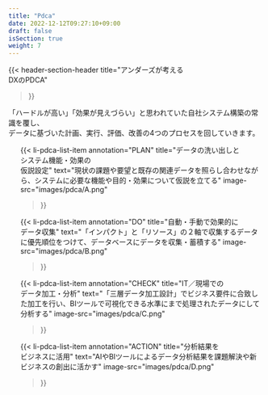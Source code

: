 ```yaml
---
title: "Pdca"
date: 2022-12-12T09:27:10+09:00
draft: false
isSection: true
weight: 7
---
```


{{< header-section-header 
    title="アンダーズが考える<br class='md:hidden'><span class='text-[#01A2EB]'>DXのPDCA</span>"
>}}

「ハードルが高い」「効果が見えづらい」と思われていた自社システム構築の常識を覆し、<br>データに基づいた計画、実行、評価、改善の4つのプロセスを回していきます。

<ul class="mx-auto mt-16 w-fit md:w-11/12">

{{< li-pdca-list-item 
    annotation="PLAN"
    title="データの洗い出しと<br class='md:hidden'>システム機能・効果の<br class='md:hidden'>仮説設定"
    text="現状の課題や要望と既存の関連データを照らし合わせながら、システムに必要な機能や目的・効果について仮説を立てる"
    image-src="images/pdca/A.png"
>}}

{{< li-pdca-list-item 
    annotation="DO"
    title="自動・手動で効果的に<br class='md:hidden'>データ収集"
    text="「インパクト」と「リソース」の２軸で収集するデータに優先順位をつけて、データベースにデータを収集・蓄積する"
    image-src="images/pdca/B.png"
>}}

{{< li-pdca-list-item 
    annotation="CHECK"
    title="IT／現場での<br class='md:hidden'>データ加工・分析"
    text="「三層データ加工設計」でビジネス要件に合致した加工を行い、BIツールで可視化できる水準にまで処理されたデータにして分析する"
    image-src="images/pdca/C.png"
>}}

{{< li-pdca-list-item 
    annotation="ACTION"
    title="分析結果を<br class='md:hidden'>ビジネスに活用"
    text="AIやBIツールによるデータ分析結果を課題解決や新ビジネスの創出に活かす"
    image-src="images/pdca/D.png"
>}}

</ul>
